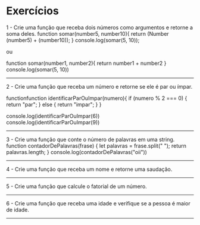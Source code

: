 # Exercícios

1 - Crie uma função que receba dois números como argumentos e retorne a soma deles.
function somar(number5, number10){
  return (Number (number5) + (number10));
}
console.log(somar(5, 10));

ou

function somar(number1, number2){
  return number1 + number2
}
console.log(somar(5, 10))

------------------------------------

2 - Crie uma função que receba um número e retorne se ele é par ou ímpar.

functionfunction identificarParOuImpar(numero){
  if (numero % 2 === 0) {
    return "par";
  } else {
    return "impar";
  }
}

console.log(identificarParOuImpar(6))
console.log(identificarParOuImpar(9))

------------------------------------

3 - Crie uma função que conte o número de palavras em uma string.
function contadorDePalavras(frase) {
  let palavras = frase.split(" ");
  return palavras.length;
}
console.log(contadorDePalavras("oii"))

------------------------------------

4 - Crie uma função que receba um nome e retorne uma saudação.


------------------------------------

5 - Crie uma função que calcule o fatorial de um número.

------------------------------------

6 - Crie uma função que receba uma idade e verifique se a pessoa é maior de idade.


------------------------------------
